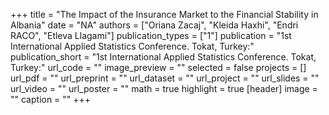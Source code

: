 +++
title = "The Impact of the Insurance Market to the Financial Stability in Albania"
date = "NA"
authors = ["Oriana Zacaj", "Kleida Haxhi", "Endri RACO", "Etleva Llagami"]
publication_types = ["1"]
publication = "1st International Applied Statistics Conference.  Tokat, Turkey:"
publication_short = "1st International Applied Statistics Conference.  Tokat, Turkey:"
url_code = ""
image_preview = ""
selected = false
projects = []
url_pdf = ""
url_preprint = ""
url_dataset = ""
url_project = ""
url_slides = ""
url_video = ""
url_poster = ""
math = true
highlight = true
[header]
image = ""
caption = ""
+++
